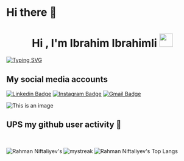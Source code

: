 # Hi there 👋


<h1 align="center">Hi , I'm Ibrahim Ibrahimli <img src="https://media.giphy.com/media/hvRJCLFzcasrR4ia7z/giphy.gif" width="35"></h1>


[![Typing SVG](https://readme-typing-svg.herokuapp.com?size=32&color=F7ED1F&background=FAFF3500&center=true&vCenter=true&multiline=true&width=900&height=200&lines=Front-end+developer+1+%2B+year's++web+experience;Experienced+in+React+hooks+and+Redux+js+toolkit;Strongly+adapted+new+Framework+and+libraries;Passionate+about+web+development+and+programming)](https://git.io/typing-svg)

## My social media accounts 
[![Linkedin Badge](https://img.shields.io/badge/-Ibrahimlii-blue?style=flat-square&logo=Linkedin&logoColor=white&link=https://www.linkedin.com/in/https://www.linkedin.com/in/ibrahimlii//)](https://www.linkedin.com/in/ibrahimlii/)
[![Instagram Badge](https://img.shields.io/badge/-ibrahimli%96-purple?style=flat-square&logo=instagram&logoColor=white&link=https://instagram.com/ibrahimli%96/)]( https://www.instagram.com/ibrahimli_96m/)
[![Gmail Badge](https://img.shields.io/badge/-ibrahim217217@gmail.comm-c14438?style=flat-square&logo=Gmail&logoColor=white&link=mailto:ibrahim217217@gmail.com)](mailto:ibrahim217217@gmail.com)

![This is an image](https://myoctocat.com/assets/images/base-octocat.svg)




## UPS my github user activity 🚀

<br>

![Rahman Niftaliyev's](https://github-readme-stats.vercel.app/api?username=ugurlumurquzov&show_icons=true&theme=tokyonight)
<img src="https://github-readme-streak-stats.herokuapp.com/?user=RahmaNiftaliyev&theme=tokyonight" alt="mystreak"/>
![Rahman Niftaliyev's Top Langs](https://github-readme-stats.vercel.app/api/top-langs/?username=RahmaNiftaliyev&theme=tokyonight&layout=compact)

